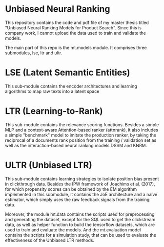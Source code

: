 # Unbiased Neural Ranking

This repository contains the code and pdf file of my master thesis titled "Unbiased Neural Ranking Models for Product Search". Since this is company work, I cannot upload the data used to train and validate the models.

The main part of this repo is the mt.models module. It comprises three submodules, lse, ltr and ultr.

# LSE (Latent Semantic Entities)
This sub-module contains the encoder architectures and learning algorithms to map raw texts into a latent space

# LTR (Learning-to-Rank)
This sub-module contains the relevance scoring functions. Besides a simple MLP and a context-aware Attention-based ranker (attnrank), it also includes a simple "benchmark" model to imitate the production ranker, by taking the reciprocal of a documents rank position from the training / validation set as well as the interaction-based neural ranking models DSSM and KNRM. 

# ULTR (Unbiased LTR)
This sub-module contains learning strategies to isolate position bias present in clickthrough data. Besides the IPW framework of Joachims et al. (2017), for which propensity scores can be obtained by the EM algorithm implemented in this submodule, it contains the JoE architecture and a naive estimator, which simply uses the raw feedback signals from the training data.

Moreover, the module mt.data contains the scripts used for preprocessing and generating the dataset, except for the SQL used to get the clickstream data, as well as helper function to build the tensorflow datasets, which are used to train and evaluate the models. And the mt.evaluation model contains the scripts for a simulation study, that can be used to evaluate the effectiveness of the Unbiased LTR methods. 

